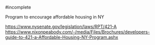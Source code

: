 #incomplete 

Program to encourage affordable housing in NY

https://www.nysenate.gov/legislation/laws/RPT/421-A
https://www.nixonpeabody.com/-/media/Files/Brochures/developers-guide-to-421-a-Affordable-Housing-NY-Program.ashx